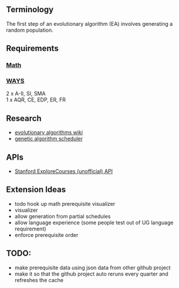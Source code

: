 ## Terminology
The first step of an evolutionary algorithm (EA) involves generating a random population. 

## Requirements
### [Math](https://mathematics.stanford.edu/academics/undergraduate-students/math-major)

### [WAYS](https://drive.google.com/file/d/12FJluVgAejxSLwmYBYdm71k6M0rceIM6/view)

2 x A-II, SI, SMA  
1 x AQR, CE, EDP, ER, FR




## Research
* [evolutionary algorithms wiki](https://en.wikipedia.org/wiki/Evolutionary_algorithm)
* [genetic algorithm scheduler](https://en.wikipedia.org/wiki/Genetic_algorithm_scheduling)

## APIs

* [Stanford ExploreCourses (unofficial) API](https://github.com/jeremyephron/explore-courses-api)


## Extension Ideas
* todo hook up math prerequisite visualizer
* visualizer
* allow generation from partial schedules
* allow language experience (some people test out of UG language requirement)
* enforce prerequisite order

## TODO:
* make prerequisite data using json data from other github project
* make it so that the github project auto reruns every quarter and refreshes the cache